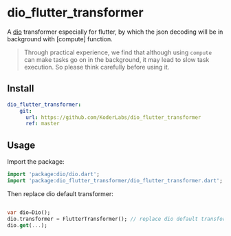 # dio_flutter_transformer

A [dio](https://github.com/flutterchina/dio) transformer especially for flutter, by which the json decoding will be in background with [compute] function.

> Through practical experience, we find that although using `compute` can make tasks go on in the background, it may lead to slow task execution. So please think carefully before using it.


## Install

```yaml
dio_flutter_transformer:
    git:
      url: https://github.com/KoderLabs/dio_flutter_transformer
      ref: master
```

## Usage

Import the package:

```dart
import 'package:dio/dio.dart';
import 'package:dio_flutter_transformer/dio_flutter_transformer.dart';
```

Then replace dio default transformer: 

```dart

var dio=Dio();
dio.transformer = FlutterTransformer(); // replace dio default transformer
dio.get(...);
```

